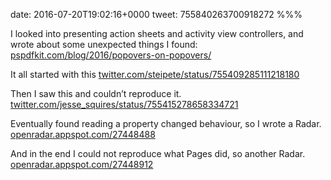 date: 2016-07-20T19:02:16+0000
tweet: 755840263700918272
%%%

I looked into presenting action sheets and activity view controllers, and wrote about some unexpected things I found: [pspdfkit.com/blog/2016/popovers-on-popovers/](https://pspdfkit.com/blog/2016/popovers-on-popovers/)

It all started with this [twitter.com/steipete/status/755409285111218180](https://twitter.com/steipete/status/755409285111218180)

Then I saw this and couldn’t reproduce it. [twitter.com/jesse\_squires/status/755415278658334721](https://twitter.com/jesse_squires/status/755415278658334721)

Eventually found reading a property changed behaviour, so I wrote a Radar. [openradar.appspot.com/27448488](http://openradar.appspot.com/27448488)

And in the end I could not reproduce what Pages did, so another Radar. [openradar.appspot.com/27448912](http://openradar.appspot.com/27448912)
